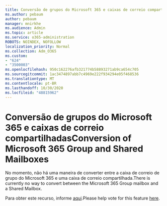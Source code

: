 ```yaml
---
title: Conversão de grupos do Microsoft 365 e caixas de correio compartilhadas
ms.author: pebaum
author: pebaum
manager: mnirkhe
ms.audience: Admin
ms.topic: article
ms.service: o365-administration
ROBOTS: NOINDEX, NOFOLLOW
localization_priority: Normal
ms.collection: Adm_O365
ms.custom:
- "624"
- "3500003"
ms.openlocfilehash: 950c162276afb321774b58893271ab9ca654c705
ms.sourcegitcommit: 1ac3474897abb7c4969e222f934294e05f468536
ms.translationtype: MT
ms.contentlocale: pt-BR
ms.lasthandoff: 10/30/2020
ms.locfileid: "48815962"
---
```

# <a name="conversion-of-microsoft-365-group-and-shared-mailboxes"></a><span data-ttu-id="c093a-102">Conversão de grupos do Microsoft 365 e caixas de correio compartilhadas</span><span class="sxs-lookup"><span data-stu-id="c093a-102">Conversion of Microsoft 365 Group and Shared Mailboxes</span></span>

<span data-ttu-id="c093a-103">No momento, não há uma maneira de converter entre a caixa de correio de grupo do Microsoft 365 e uma caixa de correio compartilhada.</span><span class="sxs-lookup"><span data-stu-id="c093a-103">There is currently no way to convert between the Microsoft 365 Group mailbox and a Shared Mailbox.</span></span>

<span data-ttu-id="c093a-104">Para obter este recurso, informe [aqui](https://aka.ms/M365GroupToShared).</span><span class="sxs-lookup"><span data-stu-id="c093a-104">Please help vote for this feature [here](https://aka.ms/M365GroupToShared).</span></span>
